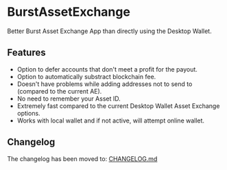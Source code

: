 # BurstAssetExchange
Better Burst Asset Exchange App than directly using the Desktop Wallet.

## Features
- Option to defer accounts that don't meet a profit for the payout.
- Option to automatically substract blockchain fee.
- Doesn't have problems while adding addresses not to send to (compared to the current AE).
- No need to remember your Asset ID.
- Extremely fast compared to the current Desktop Wallet Asset Exchange options.
- Works with local wallet and if not active, will attempt online wallet.

## Changelog
The changelog has been moved to: [CHANGELOG.md](CHANGELOG.md)